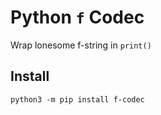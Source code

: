 # Python `f` Codec

Wrap lonesome f-string in `print()`

## Install
    
    python3 -m pip install f-codec

